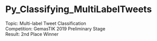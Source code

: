 # Py_Classifying_MultiLabelTweets

Topic: Multi-label Tweet Classification <br>
Competition: GemasTIK 2019 Preliminary Stage <br>
Result: 2nd Place Winner
